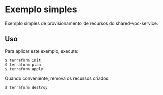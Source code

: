 # Exemplo simples

Exemplo simples de provisionamento de recursos do shared-vpc-service.

## Uso

Para aplicar este exemplo, execute:

```console
$ terraform init
$ terraform plan
$ terraform apply
```

Quando conveniente, remova os recursos criados:

```console
$ terraform destroy
```

<!-- BEGINNING OF PRE-COMMIT-TERRAFORM DOCS HOOK -->

<!-- END OF PRE-COMMIT-TERRAFORM DOCS HOOK -->
